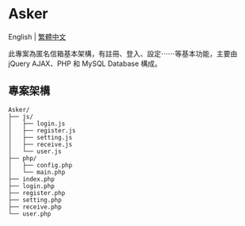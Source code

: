 # Asker
English | [繁體中文](docs/README_zh-tw.md)

此專案為匿名信箱基本架構，有註冊、登入、設定⋯⋯等基本功能，主要由 jQuery AJAX、PHP 和 MySQL Database 構成。
## 專案架構
```
Asker/
├── js/
│   ├── login.js
│   ├── register.js
│   ├── setting.js
│   ├── receive.js
│   └── user.js
├── php/
│   ├── config.php
│   └── main.php
├── index.php
├── login.php
├── register.php
├── setting.php
├── receive.php
└── user.php
```
